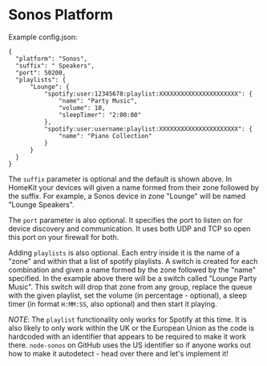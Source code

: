 
# Sonos Platform

Example config.json:

```
{
  "platform": "Sonos",
  "suffix": " Speakers",
  "port": 50200,
  "playlists": {
      "Lounge": {
          "spotify:user:12345678:playlist:XXXXXXXXXXXXXXXXXXXXXX": {
              "name": "Party Music",
              "volume": 10,
              "sleepTimer": "2:00:00"
          },
          "spotify:user:username:playlist:XXXXXXXXXXXXXXXXXXXXXX": {
              "name": "Piano Collection"
          }
      }
  }
}
```

The `suffix` parameter is optional and the default is shown above. In HomeKit
your devices will given a name formed from their zone followed by the suffix.
For example, a Sonos device in zone "Lounge" will be named "Lounge Speakers".

The `port` parameter is also optional. It specifies the port to listen on for
device discovery and communication. It uses both UDP and TCP so open this port
on your firewall for both.

Adding `playlists` is also optional. Each entry inside it is the name of a
"zone" and within that a list of spotify playlists. A switch is created for each
combination and given a name formed by the zone followed by the "name"
specified. In the example above there will be a switch called "Lounge Party
Music". This switch will drop that zone from any group, replace the queue with
the given playlist, set the volume (in percentage - optional), a sleep timer
(in format `H:MM:SS`, also optional) and then start it playing.

*NOTE*: The `playlist` functionality only works for Spotify at this time. It is
also likely to only work within the UK or the European Union as the code is
hardcoded with an identifier that appears to be required to make it work there.
`node-sonos` on GitHub uses the US identifier so if anyone works out how to make
it autodetect - head over there and let's implement it!
